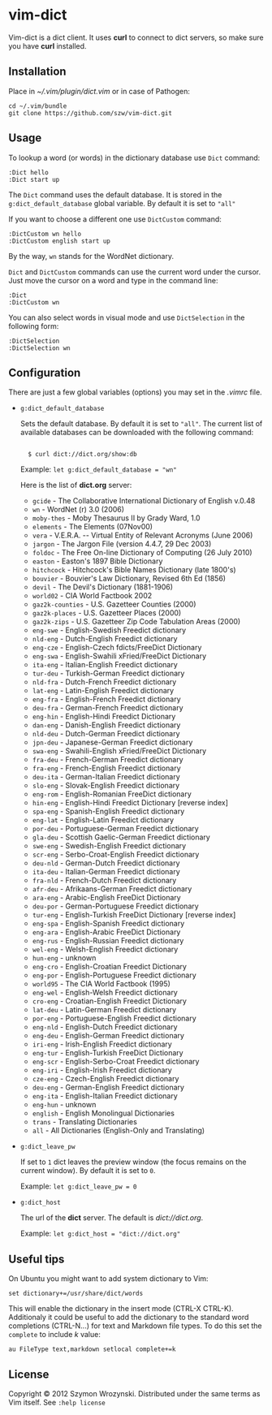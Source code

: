 vim-dict
========

Vim-dict is a dict client. It uses **curl** to connect to dict servers, so make sure you
have **curl** installed.


Installation
------------

Place in *~/.vim/plugin/dict.vim* or in case of Pathogen:

    cd ~/.vim/bundle
    git clone https://github.com/szw/vim-dict.git


Usage
-----

To lookup a word (or words) in the dictionary database use <code>Dict</code> command:

    :Dict hello
    :Dict start up

The <code>Dict</code> command uses the default database. It is stored in the
<code>g:dict\_default\_database</code> global variable.  By default it is set to
<code>"all"</code>

If you want to choose a different one use <code>DictCustom</code> command:

    :DictCustom wn hello
    :DictCustom english start up

By the way, <code>wn</code> stands for the WordNet dictionary.

<code>Dict</code> and <code>DictCustom</code> commands can use the current word under the
cursor. Just move the cursor on a word and type in the command line:

    :Dict
    :DictCustom wn

You can also select words in visual mode and use <code>DictSelection</code>
in the following form:

    :DictSelection
    :DictSelection wn


Configuration
-------------

There are just a few global variables (options) you may set in the *.vimrc* file.

* <code>g:dict\_default\_database</code>

  Sets the default database. By default it is set to <code>"all"</code>.
  The current list of available databases can be downloaded with the following command:

  <code>
    $ curl dict://dict.org/show:db
  </code>

  Example: <code>let g:dict\_default\_database = "wn"</code>

  Here is the list of **dict.org** server:

  + <code>gcide</code> - The Collaborative International Dictionary of English v.0.48
  + <code>wn</code> - WordNet (r) 3.0 (2006)
  + <code>moby-thes</code> - Moby Thesaurus II by Grady Ward, 1.0
  + <code>elements</code> - The Elements (07Nov00)
  + <code>vera</code> - V.E.R.A. -- Virtual Entity of Relevant Acronyms (June 2006)
  + <code>jargon</code> - The Jargon File (version 4.4.7, 29 Dec 2003)
  + <code>foldoc</code> - The Free On-line Dictionary of Computing (26 July 2010)
  + <code>easton</code> - Easton's 1897 Bible Dictionary
  + <code>hitchcock</code> - Hitchcock's Bible Names Dictionary (late 1800's)
  + <code>bouvier</code> - Bouvier's Law Dictionary, Revised 6th Ed (1856)
  + <code>devil</code> - The Devil's Dictionary (1881-1906)
  + <code>world02</code> - CIA World Factbook 2002
  + <code>gaz2k-counties</code> - U.S. Gazetteer Counties (2000)
  + <code>gaz2k-places</code> - U.S. Gazetteer Places (2000)
  + <code>gaz2k-zips</code> - U.S. Gazetteer Zip Code Tabulation Areas (2000)
  + <code>eng-swe</code> - English-Swedish Freedict dictionary
  + <code>nld-eng</code> - Dutch-English Freedict dictionary
  + <code>eng-cze</code> - English-Czech fdicts/FreeDict Dictionary
  + <code>eng-swa</code> - English-Swahili xFried/FreeDict Dictionary
  + <code>ita-eng</code> - Italian-English Freedict dictionary
  + <code>tur-deu</code> - Turkish-German Freedict dictionary
  + <code>nld-fra</code> - Dutch-French Freedict dictionary
  + <code>lat-eng</code> - Latin-English Freedict dictionary
  + <code>eng-fra</code> - English-French Freedict dictionary
  + <code>deu-fra</code> - German-French Freedict dictionary
  + <code>eng-hin</code> - English-Hindi Freedict Dictionary
  + <code>dan-eng</code> - Danish-English Freedict dictionary
  + <code>nld-deu</code> - Dutch-German Freedict dictionary
  + <code>jpn-deu</code> - Japanese-German Freedict dictionary
  + <code>swa-eng</code> - Swahili-English xFried/FreeDict Dictionary
  + <code>fra-deu</code> - French-German Freedict dictionary
  + <code>fra-eng</code> - French-English Freedict dictionary
  + <code>deu-ita</code> - German-Italian Freedict dictionary
  + <code>slo-eng</code> - Slovak-English Freedict dictionary
  + <code>eng-rom</code> - English-Romanian FreeDict dictionary
  + <code>hin-eng</code> - English-Hindi Freedict Dictionary [reverse index]
  + <code>spa-eng</code> - Spanish-English Freedict dictionary
  + <code>eng-lat</code> - English-Latin Freedict dictionary
  + <code>por-deu</code> - Portuguese-German Freedict dictionary
  + <code>gla-deu</code> - Scottish Gaelic-German Freedict dictionary
  + <code>swe-eng</code> - Swedish-English Freedict dictionary
  + <code>scr-eng</code> - Serbo-Croat-English Freedict dictionary
  + <code>deu-nld</code> - German-Dutch Freedict dictionary
  + <code>ita-deu</code> - Italian-German Freedict dictionary
  + <code>fra-nld</code> - French-Dutch Freedict dictionary
  + <code>afr-deu</code> - Afrikaans-German Freedict dictionary
  + <code>ara-eng</code> - Arabic-English FreeDict Dictionary
  + <code>deu-por</code> - German-Portuguese Freedict dictionary
  + <code>tur-eng</code> - English-Turkish FreeDict Dictionary [reverse index]
  + <code>eng-spa</code> - English-Spanish Freedict dictionary
  + <code>eng-ara</code> - English-Arabic FreeDict Dictionary
  + <code>eng-rus</code> - English-Russian Freedict dictionary
  + <code>wel-eng</code> - Welsh-English Freedict dictionary
  + <code>hun-eng</code> - unknown
  + <code>eng-cro</code> - English-Croatian Freedict Dictionary
  + <code>eng-por</code> - English-Portuguese Freedict dictionary
  + <code>world95</code> - The CIA World Factbook (1995)
  + <code>eng-wel</code> - English-Welsh Freedict dictionary
  + <code>cro-eng</code> - Croatian-English Freedict Dictionary
  + <code>lat-deu</code> - Latin-German Freedict dictionary
  + <code>por-eng</code> - Portuguese-English Freedict dictionary
  + <code>eng-nld</code> - English-Dutch Freedict dictionary
  + <code>eng-deu</code> - English-German Freedict dictionary
  + <code>iri-eng</code> - Irish-English Freedict dictionary
  + <code>eng-tur</code> - English-Turkish FreeDict Dictionary
  + <code>eng-scr</code> - English-Serbo-Croat Freedict dictionary
  + <code>eng-iri</code> - English-Irish Freedict dictionary
  + <code>cze-eng</code> - Czech-English Freedict dictionary
  + <code>deu-eng</code> - German-English Freedict dictionary
  + <code>eng-ita</code> - English-Italian Freedict dictionary
  + <code>eng-hun</code> - unknown
  + <code>english</code> - English Monolingual Dictionaries
  + <code>trans</code> - Translating Dictionaries
  + <code>all</code> - All Dictionaries (English-Only and Translating)

* <code>g:dict\_leave\_pw</code>

  If set to <code>1</code> dict leaves the preview window (the focus remains on the
  current window). By default it is set to <code>0</code>.

  Example: <code>let g:dict\_leave\_pw = 0</code>

* <code>g:dict\_host</code>

  The url of the **dict** server. The default is *dict://dict.org*.

  Example: <code>let g:dict\_host = "dict://dict.org"</code>


Useful tips
-----------

On Ubuntu you might want to add system dictionary to Vim:

    set dictionary+=/usr/share/dict/words

This will enable the dictionary in the insert mode (CTRL-X CTRL-K). Additionaly it could
be useful to add the dictionary to the standard word completions (CTRL-N...) for text and
Markdown file types. To do this set the <code>complete</code> to include *k* value:

    au FileType text,markdown setlocal complete+=k


License
-------

Copyright &copy; 2012 Szymon Wrozynski. Distributed under the same terms as Vim itself.
See <code>:help license</code>

